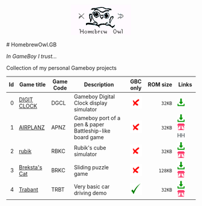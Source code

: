 <p align="center"><img src="README_Resources/logo.png"></img></p>
# HomebrewOwl.GB

_In GameBoy I trust..._

Collection of my personal Gameboy projects

| Id | Game title                                                             | Game Code   | Description                                                                            | GBC only                         | ROM&#160;size | Links                           |
|---:|------------------------------------------------------------------------|-------------|----------------------------------------------------------------------------------------|:--------------------------------:|---------:|---------------------------------|
|   0| [DIGIT CLOCK](https://github.com/NotImplementedLife/DIGIT-CLOCK)       | DGCL        | Gameboy Digital Clock display simulator                                                | ![](README_Resources/ic-no.png)  | `  32KB` | [<img src="README_Resources/ic-down.png" width="20px">](https://github.com/NotImplementedLife/DIGIT-CLOCK/releases/download/1.0/DIGIT_CLOCK_1_0.gb) |
|   1| [AIRPLANZ](https://github.com/NotImplementedLife/AIRPLANZ)             | APNZ        | Gameboy port of a pen & paper Battleship-like board game                               | ![](README_Resources/ic-no.png)  | `  32KB` | [<img src="README_Resources/ic-down.png" width="20px">](https://github.com/NotImplementedLife/AIRPLANZ/releases/download/1.2/AIRPLANZ_1_2.gb)       [<img src="README_Resources/ic-itch.png" width="20px">](https://notimplementedlife.itch.io/airplanz)    [<img src="README_Resources/ic-hhub.png" width="20px">](https://hh.gbdev.io/game/AIRPLANZ) |
|   2| [rubik](https://github.com/NotImplementedLife/rubik)                   | RBKC        | Rubik's cube simulator                                                                 | ![](README_Resources/ic-no.png)  | `  32KB` | [<img src="README_Resources/ic-down.png" width="20px">](https://github.com/NotImplementedLife/rubik/releases/download/1.3/rubik_1_3.gb)             [<img src="README_Resources/ic-itch.png" width="20px">](https://notimplementedlife.itch.io/rubik) |
|   3| [Breksta's Cat](https://github.com/NotImplementedLife/brekstascat)     | BRKC        | Sliding puzzle game                                                                    | ![](README_Resources/ic-no.png)  | ` 128KB` | [<img src="README_Resources/ic-down.png" width="20px">](https://github.com/NotImplementedLife/brekstascat/releases/download/1.3/brekstascat_1_3.gb) [<img src="README_Resources/ic-itch.png" width="20px">](https://notimplementedlife.itch.io/brekstascat) |
|   4| [Trabant](https://github.com/NotImplementedLife/Trabant)               | TRBT        | Very basic car driving demo                                                            | ![](README_Resources/ic-yes.png) | `  32KB` | [<img src="README_Resources/ic-down.png" width="20px">](https://github.com/NotImplementedLife/Trabant/releases/download/1.3/Trabant_1_3.gbc)        [<img src="README_Resources/ic-itch.png" width="20px">](https://notimplementedlife.itch.io/trabant)|
